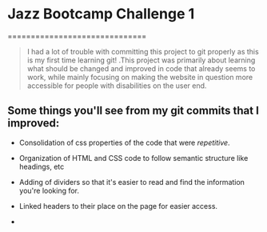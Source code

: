 # **Jazz Bootcamp Challenge 1**
==============================

>I had a lot of trouble with committing this project to git properly as this is my first time learning git! .This project was primarily about learning what should be changed and improved in code that already seems to work, while mainly focusing on making the website in question more accessible for people with disabilities on the user end.  

Some things you'll see from my git commits that I improved:
-----------------------------------------------------------

* Consolidation of css properties of the code that were _repetitive_.

* Organization of HTML and CSS code to follow semantic structure like headings, etc

* Adding of dividers so that it's easier to read and find the information you're looking for.

* Linked headers to their place on the page for easier access.

* 